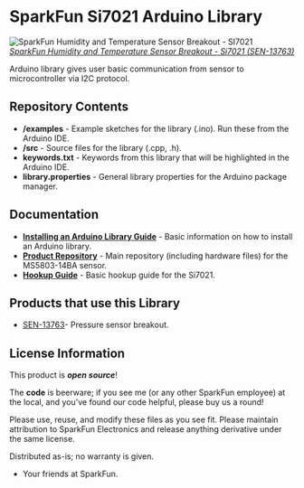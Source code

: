 SparkFun Si7021 Arduino Library
===============================================================

![SparkFun Humidity and Temperature Sensor Breakout - SI7021](https://cdn.sparkfun.com/assets/parts/1/1/3/0/8/13763-01a.jpg)  
[*SparkFun Humidity and Temperature Sensor Breakout - Si7021 (SEN-13763)*](https://www.sparkfun.com/products/13763)

Arduino library gives user basic communication from sensor to microcontroller via I2C protocol. 

Repository Contents
-------------------

* **/examples** - Example sketches for the library (.ino). Run these from the Arduino IDE. 
* **/src** - Source files for the library (.cpp, .h).
* **keywords.txt** - Keywords from this library that will be highlighted in the Arduino IDE. 
* **library.properties** - General library properties for the Arduino package manager. 

Documentation
--------------

* **[Installing an Arduino Library Guide](https://learn.sparkfun.com/tutorials/installing-an-arduino-library)** - Basic information on how to install an Arduino library.
* **[Product Repository](https://github.com/sparkfun/Si7021_Breakout)** - Main repository (including hardware files) for the MS5803-14BA sensor.
* **[Hookup Guide](https://learn.sparkfun.com/tutorials/si7021-humidity-and-temperature-sensor-hookup-guide)** - Basic hookup guide for the Si7021.

Products that use this Library 
---------------------------------

* [SEN-13763](https://www.sparkfun.com/products/13763)- Pressure sensor breakout.


License Information
-------------------

This product is _**open source**_! 

The **code** is beerware; if you see me (or any other SparkFun employee) at the local, and you've found our code helpful, please buy us a round!

Please use, reuse, and modify these files as you see fit. Please maintain attribution to SparkFun Electronics and release anything derivative under the same license.

Distributed as-is; no warranty is given.

- Your friends at SparkFun.

